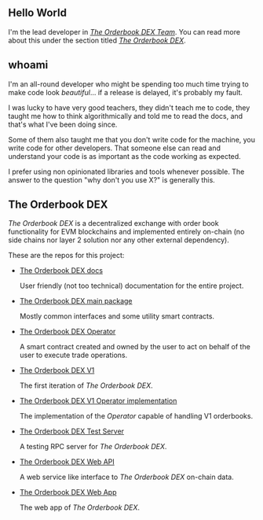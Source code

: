 ## Hello World

I'm the lead developer in [*The Orderbook DEX Team*](https://github.com/TheOrderbookDEX). You can read more about this under the section titled [*The Orderbook DEX*](#the-orderbook-dex).

## whoami

I'm an all-round developer who might be spending too much time trying to make code look *beautiful*... if a release is delayed, it's probably my fault.

I was lucky to have very good teachers, they didn't teach me to code, they taught me how to think algorithmically and told me to read the docs, and that's what I've been doing since.

Some of them also taught me that you don't write code for the machine, you write code for other developers. That someone else can read and understand your code is as important as the code working as expected.

I prefer using non opinionated libraries and tools whenever possible. The answer to the question "why don't you use X?" is generally this.

## The Orderbook DEX

*The Orderbook DEX* is a decentralized exchange with order book functionality for EVM blockchains and implemented entirely on-chain (no side chains nor layer 2 solution nor any other external dependency).

These are the repos for this project:

* [The Orderbook DEX docs](https://github.com/TheOrderbookDEX/orderbook-dex-docs/)

  User friendly (not too technical) documentation for the entire project.

* [The Orderbook DEX main package](https://github.com/TheOrderbookDEX/orderbook-dex/)

  Mostly common interfaces and some utility smart contracts.

* [The Orderbook DEX Operator](https://github.com/TheOrderbookDEX/orderbook-dex-operator/)

  A smart contract created and owned by the user to act on behalf of the user to execute trade operations.

* [The Orderbook DEX V1](https://github.com/TheOrderbookDEX/orderbook-dex-v1/)

  The first iteration of *The Orderbook DEX*.

* [The Orderbook DEX V1 Operator implementation](https://github.com/TheOrderbookDEX/orderbook-dex-v1-operator/)

  The implementation of the *Operator* capable of handling V1 orderbooks.

* [The Orderbook DEX Test Server](https://github.com/TheOrderbookDEX/orderbook-dex-test-server/)

  A testing RPC server for *The Orderbook DEX*.

* [The Orderbook DEX Web API](https://github.com/TheOrderbookDEX/orderbook-dex-webapi/)

  A web service like interface to *The Orderbook DEX* on-chain data.

* [The Orderbook DEX Web App](https://github.com/TheOrderbookDEX/orderbook-dex-webapp/)

  The web app of *The Orderbook DEX*.
